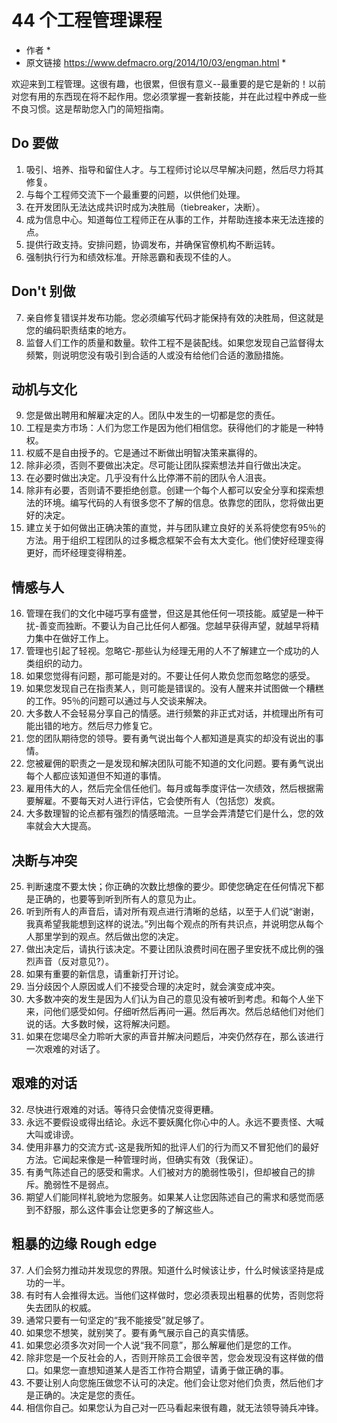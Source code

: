 # 44 个工程管理课程

* 作者 *
* 原文链接 https://www.defmacro.org/2014/10/03/engman.html *


欢迎来到工程管理。这很有趣，也很累，但很有意义--最重要的是它是新的！以前对您有用的东西现在将不起作用。您必须掌握一套新技能，并在此过程中养成一些不良习惯。这是帮助您入门的简短指南。

## Do 要做

1. 吸引、培养、指导和留住人才。与工程师讨论以尽早解决问题，然后尽力将其修复。
2. 与每个工程师交流下一个最重要的问题，以供他们处理。
3. 在开发团队无法达成共识时成为决胜局（tiebreaker，决断）。
4. 成为信息中心。知道每位工程师正在从事的工作，并帮助连接本来无法连接的点。
5. 提供行政支持。安排问题，协调发布，并确保官僚机构不断运转。
6. 强制执行行为和绩效标准。开除恶霸和表现不佳的人。

## Don't 别做

7. 亲自修复错误并发布功能。您必须编写代码才能保持有效的决胜局，但这就是您的编码职责结束的地方。
8. 监督人们工作的质量和数量。软件工程不是装配线。如果您发现自己监督得太频繁，则说明您没有吸引到合适的人或没有给他们合适的激励措施。

## 动机与文化
9. 您是做出聘用和解雇决定的人。团队中发生的一切都是您的责任。
10. 工程是卖方市场：人们为您工作是因为他们相信您。获得他们的才能是一种特权。
11. 权威不是自由授予的。它是通过不断做出明智决策来赢得的。
12. 除非必须，否则不要做出决定。尽可能让团队探索想法并自行做出决定。
13. 在必要时做出决定。几乎没有什么比停滞不前的团队令人沮丧。
14. 除非有必要，否则请不要拒绝创意。创建一个每个人都可以安全分享和探索想法的环境。编写代码的人有很多您不了解的信息。依靠您的团队，您将做出更好的决定。
15. 建立关于如何做出正确决策的直觉，并与团队建立良好的关系将使您有95％的方法。用于组织工程团队的过多概念框架不会有太大变化。他们使好经理变得更好，而坏经理变得稍差。


## 情感与人
16. 管理在我们的文化中碰巧享有盛誉，但这是其他任何一项技能。威望是一种干扰-善变而独断。不要认为自己比任何人都强。您越早获得声望，就越早将精力集中在做好工作上。
17. 管理也引起了轻视。忽略它-那些认为经理无用的人不了解建立一个成功的人类组织的动力。
18. 如果您觉得有问题，那可能是对的。不要让任何人欺负您而忽略您的感受。
19. 如果您发现自己在指责某人，则可能是错误的。没有人醒来并试图做一个糟糕的工作。95％的问题可以通过与人交谈来解决。
20. 大多数人不会轻易分享自己的情感。进行频繁的非正式对话，并梳理出所有可能出错的地方。然后尽力修复它。
21. 您的团队期待您的领导。要有勇气说出每个人都知道是真实的却没有说出的事情。
22. 您被雇佣的职责之一是发现和解决团队可能不知道的文化问题。要有勇气说出每个人都应该知道但不知道的事情。
23. 雇用伟大的人，然后完全信任他们。每月或每季度评估一次绩效，然后根据需要解雇。不要每天对人进行评估，它会使所有人（包括您）发疯。
24. 大多数理智的论点都有强烈的情感暗流。一旦学会弄清楚它们是什么，您的效率就会大大提高。


## 决断与冲突
25. 判断速度不要太快；你正确的次数比想像的要少。即使您确定在任何情况下都是正确的，也要等到听到所有人的意见为止。
25. 听到所有人的声音后，请对所有观点进行清晰的总结，以至于人们说“谢谢，我真希望我能想到这样的说法。”列出每个观点的所有共识点，并说明您从每个人那里学到的观点。然后做出您的决定。
25. 做出决定后，请执行该决定。不要让团队浪费时间在圈子里安抚不成比例的强烈声音（反对意见?）。
25. 如果有重要的新信息，请重新打开讨论。
25. 当分歧因个人原因或人们不接受合理的决定时，就会演变成冲突。
30. 大多数冲突的发生是因为人们认为自己的意见没有被听到考虑。和每个人坐下来，问他们感受如何。仔细听然后再问一遍。然后再次。然后总结他们对他们说的话。大多数时候，这将解决问题。
31. 如果在您竭尽全力聆听大家的声音并解决问题后，冲突仍然存在，那么该进行一次艰难的对话了。

## 艰难的对话
32. 尽快进行艰难的对话。等待只会使情况变得更糟。
33. 永远不要假设或得出结论。永远不要妖魔化你心中的人。永远不要责怪、大喊大叫或诽谤。
34. 使用非暴力的交流方式-这是我所知的批评人们的行为而又不冒犯他们的最好方法。它闻起来像是一种管理时尚，但确实有效（我保证）。
35. 有勇气陈述自己的感受和需求。人们被对方的脆弱性吸引，但却被自己的排斥。脆弱性不是弱点。
36. 期望人们能同样礼貌地为您服务。如果某人让您因陈述自己的需求和感觉而感到不舒服，那么这件事会让您更多的了解这些人。

## 粗暴的边缘 Rough edge
37. 人们会努力推动并发现您的界限。知道什么时候该让步，什么时候该坚持是成功的一半。
38. 有时有人会推得太远。当他们这样做时，您必须表现出粗暴的优势，否则您将失去团队的权威。
39. 通常只要有一句坚定的“我不能接受”就足够了。
40. 如果您不想笑，就别笑了。要有勇气展示自己的真实情感。
41. 如果您必须多次对同一个人说“我不同意”，那么解雇他们是您的工作。
42. 除非您是一个反社会的人，否则开除员工会很辛苦，您会发现没有这样做的借口。如果您一直想知道某人是否工作符合期望，请勇于做正确的事。
43. 不要让别人向您施压做您不认可的决定。他们会让您对他们负责，然后他们才是正确的。决定是您的责任。
44. 相信你自己。如果您认为自己对一匹马看起来很有趣，就无法领导骑兵冲锋。
